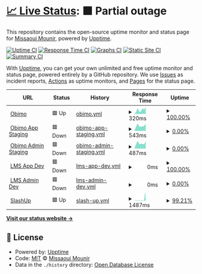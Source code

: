 # [📈 Live Status](https://blastillroid.github.io/slashuptime): <!--live status--> **🟧 Partial outage**

This repository contains the open-source uptime monitor and status page for [Missaoui Mounir](https://blastillroid.github.io/slashuptime), powered by [Upptime](https://github.com/upptime/upptime).

[![Uptime CI](https://github.com/blastillroid/slashuptime/workflows/Uptime%20CI/badge.svg)](https://github.com/blastillroid/slashuptime/actions?query=workflow%3A%22Uptime+CI%22)
[![Response Time CI](https://github.com/blastillroid/slashuptime/workflows/Response%20Time%20CI/badge.svg)](https://github.com/blastillroid/slashuptime/actions?query=workflow%3A%22Response+Time+CI%22)
[![Graphs CI](https://github.com/blastillroid/slashuptime/workflows/Graphs%20CI/badge.svg)](https://github.com/blastillroid/slashuptime/actions?query=workflow%3A%22Graphs+CI%22)
[![Static Site CI](https://github.com/blastillroid/slashuptime/workflows/Static%20Site%20CI/badge.svg)](https://github.com/blastillroid/slashuptime/actions?query=workflow%3A%22Static+Site+CI%22)
[![Summary CI](https://github.com/blastillroid/slashuptime/workflows/Summary%20CI/badge.svg)](https://github.com/blastillroid/slashuptime/actions?query=workflow%3A%22Summary+CI%22)

With [Upptime](https://upptime.js.org), you can get your own unlimited and free uptime monitor and status page, powered entirely by a GitHub repository. We use [Issues](https://github.com/blastillroid/slashuptime/issues) as incident reports, [Actions](https://github.com/blastillroid/slashuptime/actions) as uptime monitors, and [Pages](https://blastillroid.github.io/slashuptime) for the status page.

<!--start: status pages-->
<!-- This summary is generated by Upptime (https://github.com/upptime/upptime) -->
<!-- Do not edit this manually, your changes will be overwritten -->
<!-- prettier-ignore -->
| URL | Status | History | Response Time | Uptime |
| --- | ------ | ------- | ------------- | ------ |
| <img alt="" src="https://favicons.githubusercontent.com/obimo.io" height="13"> [Obimo](https://obimo.io) | 🟩 Up | [obimo.yml](https://github.com/BlastillROID/slashuptime/commits/HEAD/history/obimo.yml) | <details><summary><img alt="Response time graph" src="./graphs/obimo/response-time-week.png" height="20"> 320ms</summary><br><a href="https://upptime.slashup.studio/history/obimo"><img alt="Response time 427" src="https://img.shields.io/endpoint?url=https%3A%2F%2Fraw.githubusercontent.com%2FBlastillROID%2Fslashuptime%2FHEAD%2Fapi%2Fobimo%2Fresponse-time.json"></a><br><a href="https://upptime.slashup.studio/history/obimo"><img alt="24-hour response time 510" src="https://img.shields.io/endpoint?url=https%3A%2F%2Fraw.githubusercontent.com%2FBlastillROID%2Fslashuptime%2FHEAD%2Fapi%2Fobimo%2Fresponse-time-day.json"></a><br><a href="https://upptime.slashup.studio/history/obimo"><img alt="7-day response time 320" src="https://img.shields.io/endpoint?url=https%3A%2F%2Fraw.githubusercontent.com%2FBlastillROID%2Fslashuptime%2FHEAD%2Fapi%2Fobimo%2Fresponse-time-week.json"></a><br><a href="https://upptime.slashup.studio/history/obimo"><img alt="30-day response time 354" src="https://img.shields.io/endpoint?url=https%3A%2F%2Fraw.githubusercontent.com%2FBlastillROID%2Fslashuptime%2FHEAD%2Fapi%2Fobimo%2Fresponse-time-month.json"></a><br><a href="https://upptime.slashup.studio/history/obimo"><img alt="1-year response time 427" src="https://img.shields.io/endpoint?url=https%3A%2F%2Fraw.githubusercontent.com%2FBlastillROID%2Fslashuptime%2FHEAD%2Fapi%2Fobimo%2Fresponse-time-year.json"></a></details> | <details><summary><a href="https://upptime.slashup.studio/history/obimo">100.00%</a></summary><a href="https://upptime.slashup.studio/history/obimo"><img alt="All-time uptime 99.98%" src="https://img.shields.io/endpoint?url=https%3A%2F%2Fraw.githubusercontent.com%2FBlastillROID%2Fslashuptime%2FHEAD%2Fapi%2Fobimo%2Fuptime.json"></a><br><a href="https://upptime.slashup.studio/history/obimo"><img alt="24-hour uptime 100.00%" src="https://img.shields.io/endpoint?url=https%3A%2F%2Fraw.githubusercontent.com%2FBlastillROID%2Fslashuptime%2FHEAD%2Fapi%2Fobimo%2Fuptime-day.json"></a><br><a href="https://upptime.slashup.studio/history/obimo"><img alt="7-day uptime 100.00%" src="https://img.shields.io/endpoint?url=https%3A%2F%2Fraw.githubusercontent.com%2FBlastillROID%2Fslashuptime%2FHEAD%2Fapi%2Fobimo%2Fuptime-week.json"></a><br><a href="https://upptime.slashup.studio/history/obimo"><img alt="30-day uptime 100.00%" src="https://img.shields.io/endpoint?url=https%3A%2F%2Fraw.githubusercontent.com%2FBlastillROID%2Fslashuptime%2FHEAD%2Fapi%2Fobimo%2Fuptime-month.json"></a><br><a href="https://upptime.slashup.studio/history/obimo"><img alt="1-year uptime 99.98%" src="https://img.shields.io/endpoint?url=https%3A%2F%2Fraw.githubusercontent.com%2FBlastillROID%2Fslashuptime%2FHEAD%2Fapi%2Fobimo%2Fuptime-year.json"></a></details>
| <img alt="" src="https://favicons.githubusercontent.com/app.uat.obimo.io" height="13"> [Obimo App Staging](https://app.uat.obimo.io) | 🟥 Down | [obimo-app-staging.yml](https://github.com/BlastillROID/slashuptime/commits/HEAD/history/obimo-app-staging.yml) | <details><summary><img alt="Response time graph" src="./graphs/obimo-app-staging/response-time-week.png" height="20"> 543ms</summary><br><a href="https://upptime.slashup.studio/history/obimo-app-staging"><img alt="Response time 488" src="https://img.shields.io/endpoint?url=https%3A%2F%2Fraw.githubusercontent.com%2FBlastillROID%2Fslashuptime%2FHEAD%2Fapi%2Fobimo-app-staging%2Fresponse-time.json"></a><br><a href="https://upptime.slashup.studio/history/obimo-app-staging"><img alt="24-hour response time 739" src="https://img.shields.io/endpoint?url=https%3A%2F%2Fraw.githubusercontent.com%2FBlastillROID%2Fslashuptime%2FHEAD%2Fapi%2Fobimo-app-staging%2Fresponse-time-day.json"></a><br><a href="https://upptime.slashup.studio/history/obimo-app-staging"><img alt="7-day response time 543" src="https://img.shields.io/endpoint?url=https%3A%2F%2Fraw.githubusercontent.com%2FBlastillROID%2Fslashuptime%2FHEAD%2Fapi%2Fobimo-app-staging%2Fresponse-time-week.json"></a><br><a href="https://upptime.slashup.studio/history/obimo-app-staging"><img alt="30-day response time 503" src="https://img.shields.io/endpoint?url=https%3A%2F%2Fraw.githubusercontent.com%2FBlastillROID%2Fslashuptime%2FHEAD%2Fapi%2Fobimo-app-staging%2Fresponse-time-month.json"></a><br><a href="https://upptime.slashup.studio/history/obimo-app-staging"><img alt="1-year response time 488" src="https://img.shields.io/endpoint?url=https%3A%2F%2Fraw.githubusercontent.com%2FBlastillROID%2Fslashuptime%2FHEAD%2Fapi%2Fobimo-app-staging%2Fresponse-time-year.json"></a></details> | <details><summary><a href="https://upptime.slashup.studio/history/obimo-app-staging">0.00%</a></summary><a href="https://upptime.slashup.studio/history/obimo-app-staging"><img alt="All-time uptime 84.09%" src="https://img.shields.io/endpoint?url=https%3A%2F%2Fraw.githubusercontent.com%2FBlastillROID%2Fslashuptime%2FHEAD%2Fapi%2Fobimo-app-staging%2Fuptime.json"></a><br><a href="https://upptime.slashup.studio/history/obimo-app-staging"><img alt="24-hour uptime 0.00%" src="https://img.shields.io/endpoint?url=https%3A%2F%2Fraw.githubusercontent.com%2FBlastillROID%2Fslashuptime%2FHEAD%2Fapi%2Fobimo-app-staging%2Fuptime-day.json"></a><br><a href="https://upptime.slashup.studio/history/obimo-app-staging"><img alt="7-day uptime 0.00%" src="https://img.shields.io/endpoint?url=https%3A%2F%2Fraw.githubusercontent.com%2FBlastillROID%2Fslashuptime%2FHEAD%2Fapi%2Fobimo-app-staging%2Fuptime-week.json"></a><br><a href="https://upptime.slashup.studio/history/obimo-app-staging"><img alt="30-day uptime 0.00%" src="https://img.shields.io/endpoint?url=https%3A%2F%2Fraw.githubusercontent.com%2FBlastillROID%2Fslashuptime%2FHEAD%2Fapi%2Fobimo-app-staging%2Fuptime-month.json"></a><br><a href="https://upptime.slashup.studio/history/obimo-app-staging"><img alt="1-year uptime 84.09%" src="https://img.shields.io/endpoint?url=https%3A%2F%2Fraw.githubusercontent.com%2FBlastillROID%2Fslashuptime%2FHEAD%2Fapi%2Fobimo-app-staging%2Fuptime-year.json"></a></details>
| <img alt="" src="https://favicons.githubusercontent.com/admin.uat.obimo.io" height="13"> [Obimo Admin Staging](https://admin.uat.obimo.io) | 🟥 Down | [obimo-admin-staging.yml](https://github.com/BlastillROID/slashuptime/commits/HEAD/history/obimo-admin-staging.yml) | <details><summary><img alt="Response time graph" src="./graphs/obimo-admin-staging/response-time-week.png" height="20"> 487ms</summary><br><a href="https://upptime.slashup.studio/history/obimo-admin-staging"><img alt="Response time 460" src="https://img.shields.io/endpoint?url=https%3A%2F%2Fraw.githubusercontent.com%2FBlastillROID%2Fslashuptime%2FHEAD%2Fapi%2Fobimo-admin-staging%2Fresponse-time.json"></a><br><a href="https://upptime.slashup.studio/history/obimo-admin-staging"><img alt="24-hour response time 696" src="https://img.shields.io/endpoint?url=https%3A%2F%2Fraw.githubusercontent.com%2FBlastillROID%2Fslashuptime%2FHEAD%2Fapi%2Fobimo-admin-staging%2Fresponse-time-day.json"></a><br><a href="https://upptime.slashup.studio/history/obimo-admin-staging"><img alt="7-day response time 487" src="https://img.shields.io/endpoint?url=https%3A%2F%2Fraw.githubusercontent.com%2FBlastillROID%2Fslashuptime%2FHEAD%2Fapi%2Fobimo-admin-staging%2Fresponse-time-week.json"></a><br><a href="https://upptime.slashup.studio/history/obimo-admin-staging"><img alt="30-day response time 472" src="https://img.shields.io/endpoint?url=https%3A%2F%2Fraw.githubusercontent.com%2FBlastillROID%2Fslashuptime%2FHEAD%2Fapi%2Fobimo-admin-staging%2Fresponse-time-month.json"></a><br><a href="https://upptime.slashup.studio/history/obimo-admin-staging"><img alt="1-year response time 460" src="https://img.shields.io/endpoint?url=https%3A%2F%2Fraw.githubusercontent.com%2FBlastillROID%2Fslashuptime%2FHEAD%2Fapi%2Fobimo-admin-staging%2Fresponse-time-year.json"></a></details> | <details><summary><a href="https://upptime.slashup.studio/history/obimo-admin-staging">0.00%</a></summary><a href="https://upptime.slashup.studio/history/obimo-admin-staging"><img alt="All-time uptime 84.09%" src="https://img.shields.io/endpoint?url=https%3A%2F%2Fraw.githubusercontent.com%2FBlastillROID%2Fslashuptime%2FHEAD%2Fapi%2Fobimo-admin-staging%2Fuptime.json"></a><br><a href="https://upptime.slashup.studio/history/obimo-admin-staging"><img alt="24-hour uptime 0.00%" src="https://img.shields.io/endpoint?url=https%3A%2F%2Fraw.githubusercontent.com%2FBlastillROID%2Fslashuptime%2FHEAD%2Fapi%2Fobimo-admin-staging%2Fuptime-day.json"></a><br><a href="https://upptime.slashup.studio/history/obimo-admin-staging"><img alt="7-day uptime 0.00%" src="https://img.shields.io/endpoint?url=https%3A%2F%2Fraw.githubusercontent.com%2FBlastillROID%2Fslashuptime%2FHEAD%2Fapi%2Fobimo-admin-staging%2Fuptime-week.json"></a><br><a href="https://upptime.slashup.studio/history/obimo-admin-staging"><img alt="30-day uptime 0.00%" src="https://img.shields.io/endpoint?url=https%3A%2F%2Fraw.githubusercontent.com%2FBlastillROID%2Fslashuptime%2FHEAD%2Fapi%2Fobimo-admin-staging%2Fuptime-month.json"></a><br><a href="https://upptime.slashup.studio/history/obimo-admin-staging"><img alt="1-year uptime 84.09%" src="https://img.shields.io/endpoint?url=https%3A%2F%2Fraw.githubusercontent.com%2FBlastillROID%2Fslashuptime%2FHEAD%2Fapi%2Fobimo-admin-staging%2Fuptime-year.json"></a></details>
| <img alt="" src="https://favicons.githubusercontent.com/app.dev.lms.slashup.studio" height="13"> [LMS App Dev](https://app.dev.lms.slashup.studio) | 🟥 Down | [lms-app-dev.yml](https://github.com/BlastillROID/slashuptime/commits/HEAD/history/lms-app-dev.yml) | <details><summary><img alt="Response time graph" src="./graphs/lms-app-dev/response-time-week.png" height="20"> 0ms</summary><br><a href="https://upptime.slashup.studio/history/lms-app-dev"><img alt="Response time 415" src="https://img.shields.io/endpoint?url=https%3A%2F%2Fraw.githubusercontent.com%2FBlastillROID%2Fslashuptime%2FHEAD%2Fapi%2Flms-app-dev%2Fresponse-time.json"></a><br><a href="https://upptime.slashup.studio/history/lms-app-dev"><img alt="24-hour response time 0" src="https://img.shields.io/endpoint?url=https%3A%2F%2Fraw.githubusercontent.com%2FBlastillROID%2Fslashuptime%2FHEAD%2Fapi%2Flms-app-dev%2Fresponse-time-day.json"></a><br><a href="https://upptime.slashup.studio/history/lms-app-dev"><img alt="7-day response time 0" src="https://img.shields.io/endpoint?url=https%3A%2F%2Fraw.githubusercontent.com%2FBlastillROID%2Fslashuptime%2FHEAD%2Fapi%2Flms-app-dev%2Fresponse-time-week.json"></a><br><a href="https://upptime.slashup.studio/history/lms-app-dev"><img alt="30-day response time 0" src="https://img.shields.io/endpoint?url=https%3A%2F%2Fraw.githubusercontent.com%2FBlastillROID%2Fslashuptime%2FHEAD%2Fapi%2Flms-app-dev%2Fresponse-time-month.json"></a><br><a href="https://upptime.slashup.studio/history/lms-app-dev"><img alt="1-year response time 415" src="https://img.shields.io/endpoint?url=https%3A%2F%2Fraw.githubusercontent.com%2FBlastillROID%2Fslashuptime%2FHEAD%2Fapi%2Flms-app-dev%2Fresponse-time-year.json"></a></details> | <details><summary><a href="https://upptime.slashup.studio/history/lms-app-dev">100.00%</a></summary><a href="https://upptime.slashup.studio/history/lms-app-dev"><img alt="All-time uptime 100.00%" src="https://img.shields.io/endpoint?url=https%3A%2F%2Fraw.githubusercontent.com%2FBlastillROID%2Fslashuptime%2FHEAD%2Fapi%2Flms-app-dev%2Fuptime.json"></a><br><a href="https://upptime.slashup.studio/history/lms-app-dev"><img alt="24-hour uptime 100.00%" src="https://img.shields.io/endpoint?url=https%3A%2F%2Fraw.githubusercontent.com%2FBlastillROID%2Fslashuptime%2FHEAD%2Fapi%2Flms-app-dev%2Fuptime-day.json"></a><br><a href="https://upptime.slashup.studio/history/lms-app-dev"><img alt="7-day uptime 100.00%" src="https://img.shields.io/endpoint?url=https%3A%2F%2Fraw.githubusercontent.com%2FBlastillROID%2Fslashuptime%2FHEAD%2Fapi%2Flms-app-dev%2Fuptime-week.json"></a><br><a href="https://upptime.slashup.studio/history/lms-app-dev"><img alt="30-day uptime 100.00%" src="https://img.shields.io/endpoint?url=https%3A%2F%2Fraw.githubusercontent.com%2FBlastillROID%2Fslashuptime%2FHEAD%2Fapi%2Flms-app-dev%2Fuptime-month.json"></a><br><a href="https://upptime.slashup.studio/history/lms-app-dev"><img alt="1-year uptime 100.00%" src="https://img.shields.io/endpoint?url=https%3A%2F%2Fraw.githubusercontent.com%2FBlastillROID%2Fslashuptime%2FHEAD%2Fapi%2Flms-app-dev%2Fuptime-year.json"></a></details>
| <img alt="" src="https://favicons.githubusercontent.com/admin.dev.lms.slashup.studio" height="13"> [LMS Admin Dev](https://admin.dev.lms.slashup.studio) | 🟥 Down | [lms-admin-dev.yml](https://github.com/BlastillROID/slashuptime/commits/HEAD/history/lms-admin-dev.yml) | <details><summary><img alt="Response time graph" src="./graphs/lms-admin-dev/response-time-week.png" height="20"> 0ms</summary><br><a href="https://upptime.slashup.studio/history/lms-admin-dev"><img alt="Response time 417" src="https://img.shields.io/endpoint?url=https%3A%2F%2Fraw.githubusercontent.com%2FBlastillROID%2Fslashuptime%2FHEAD%2Fapi%2Flms-admin-dev%2Fresponse-time.json"></a><br><a href="https://upptime.slashup.studio/history/lms-admin-dev"><img alt="24-hour response time 0" src="https://img.shields.io/endpoint?url=https%3A%2F%2Fraw.githubusercontent.com%2FBlastillROID%2Fslashuptime%2FHEAD%2Fapi%2Flms-admin-dev%2Fresponse-time-day.json"></a><br><a href="https://upptime.slashup.studio/history/lms-admin-dev"><img alt="7-day response time 0" src="https://img.shields.io/endpoint?url=https%3A%2F%2Fraw.githubusercontent.com%2FBlastillROID%2Fslashuptime%2FHEAD%2Fapi%2Flms-admin-dev%2Fresponse-time-week.json"></a><br><a href="https://upptime.slashup.studio/history/lms-admin-dev"><img alt="30-day response time 0" src="https://img.shields.io/endpoint?url=https%3A%2F%2Fraw.githubusercontent.com%2FBlastillROID%2Fslashuptime%2FHEAD%2Fapi%2Flms-admin-dev%2Fresponse-time-month.json"></a><br><a href="https://upptime.slashup.studio/history/lms-admin-dev"><img alt="1-year response time 417" src="https://img.shields.io/endpoint?url=https%3A%2F%2Fraw.githubusercontent.com%2FBlastillROID%2Fslashuptime%2FHEAD%2Fapi%2Flms-admin-dev%2Fresponse-time-year.json"></a></details> | <details><summary><a href="https://upptime.slashup.studio/history/lms-admin-dev">0.00%</a></summary><a href="https://upptime.slashup.studio/history/lms-admin-dev"><img alt="All-time uptime 19.10%" src="https://img.shields.io/endpoint?url=https%3A%2F%2Fraw.githubusercontent.com%2FBlastillROID%2Fslashuptime%2FHEAD%2Fapi%2Flms-admin-dev%2Fuptime.json"></a><br><a href="https://upptime.slashup.studio/history/lms-admin-dev"><img alt="24-hour uptime 0.00%" src="https://img.shields.io/endpoint?url=https%3A%2F%2Fraw.githubusercontent.com%2FBlastillROID%2Fslashuptime%2FHEAD%2Fapi%2Flms-admin-dev%2Fuptime-day.json"></a><br><a href="https://upptime.slashup.studio/history/lms-admin-dev"><img alt="7-day uptime 0.00%" src="https://img.shields.io/endpoint?url=https%3A%2F%2Fraw.githubusercontent.com%2FBlastillROID%2Fslashuptime%2FHEAD%2Fapi%2Flms-admin-dev%2Fuptime-week.json"></a><br><a href="https://upptime.slashup.studio/history/lms-admin-dev"><img alt="30-day uptime 0.00%" src="https://img.shields.io/endpoint?url=https%3A%2F%2Fraw.githubusercontent.com%2FBlastillROID%2Fslashuptime%2FHEAD%2Fapi%2Flms-admin-dev%2Fuptime-month.json"></a><br><a href="https://upptime.slashup.studio/history/lms-admin-dev"><img alt="1-year uptime 19.10%" src="https://img.shields.io/endpoint?url=https%3A%2F%2Fraw.githubusercontent.com%2FBlastillROID%2Fslashuptime%2FHEAD%2Fapi%2Flms-admin-dev%2Fuptime-year.json"></a></details>
| <img alt="" src="https://favicons.githubusercontent.com/slashup.studio" height="13"> [SlashUp](https://slashup.studio) | 🟩 Up | [slash-up.yml](https://github.com/BlastillROID/slashuptime/commits/HEAD/history/slash-up.yml) | <details><summary><img alt="Response time graph" src="./graphs/slash-up/response-time-week.png" height="20"> 1487ms</summary><br><a href="https://upptime.slashup.studio/history/slash-up"><img alt="Response time 555" src="https://img.shields.io/endpoint?url=https%3A%2F%2Fraw.githubusercontent.com%2FBlastillROID%2Fslashuptime%2FHEAD%2Fapi%2Fslash-up%2Fresponse-time.json"></a><br><a href="https://upptime.slashup.studio/history/slash-up"><img alt="24-hour response time 3538" src="https://img.shields.io/endpoint?url=https%3A%2F%2Fraw.githubusercontent.com%2FBlastillROID%2Fslashuptime%2FHEAD%2Fapi%2Fslash-up%2Fresponse-time-day.json"></a><br><a href="https://upptime.slashup.studio/history/slash-up"><img alt="7-day response time 1487" src="https://img.shields.io/endpoint?url=https%3A%2F%2Fraw.githubusercontent.com%2FBlastillROID%2Fslashuptime%2FHEAD%2Fapi%2Fslash-up%2Fresponse-time-week.json"></a><br><a href="https://upptime.slashup.studio/history/slash-up"><img alt="30-day response time 888" src="https://img.shields.io/endpoint?url=https%3A%2F%2Fraw.githubusercontent.com%2FBlastillROID%2Fslashuptime%2FHEAD%2Fapi%2Fslash-up%2Fresponse-time-month.json"></a><br><a href="https://upptime.slashup.studio/history/slash-up"><img alt="1-year response time 555" src="https://img.shields.io/endpoint?url=https%3A%2F%2Fraw.githubusercontent.com%2FBlastillROID%2Fslashuptime%2FHEAD%2Fapi%2Fslash-up%2Fresponse-time-year.json"></a></details> | <details><summary><a href="https://upptime.slashup.studio/history/slash-up">99.21%</a></summary><a href="https://upptime.slashup.studio/history/slash-up"><img alt="All-time uptime 99.81%" src="https://img.shields.io/endpoint?url=https%3A%2F%2Fraw.githubusercontent.com%2FBlastillROID%2Fslashuptime%2FHEAD%2Fapi%2Fslash-up%2Fuptime.json"></a><br><a href="https://upptime.slashup.studio/history/slash-up"><img alt="24-hour uptime 96.48%" src="https://img.shields.io/endpoint?url=https%3A%2F%2Fraw.githubusercontent.com%2FBlastillROID%2Fslashuptime%2FHEAD%2Fapi%2Fslash-up%2Fuptime-day.json"></a><br><a href="https://upptime.slashup.studio/history/slash-up"><img alt="7-day uptime 99.21%" src="https://img.shields.io/endpoint?url=https%3A%2F%2Fraw.githubusercontent.com%2FBlastillROID%2Fslashuptime%2FHEAD%2Fapi%2Fslash-up%2Fuptime-week.json"></a><br><a href="https://upptime.slashup.studio/history/slash-up"><img alt="30-day uptime 99.82%" src="https://img.shields.io/endpoint?url=https%3A%2F%2Fraw.githubusercontent.com%2FBlastillROID%2Fslashuptime%2FHEAD%2Fapi%2Fslash-up%2Fuptime-month.json"></a><br><a href="https://upptime.slashup.studio/history/slash-up"><img alt="1-year uptime 99.81%" src="https://img.shields.io/endpoint?url=https%3A%2F%2Fraw.githubusercontent.com%2FBlastillROID%2Fslashuptime%2FHEAD%2Fapi%2Fslash-up%2Fuptime-year.json"></a></details>

<!--end: status pages-->

[**Visit our status website →**](https://blastillroid.github.io/slashuptime)

## 📄 License

- Powered by: [Upptime](https://github.com/upptime/upptime)
- Code: [MIT](./LICENSE) © [Missaoui Mounir](https://blastillroid.github.io/slashuptime)
- Data in the `./history` directory: [Open Database License](https://opendatacommons.org/licenses/odbl/1-0/)
